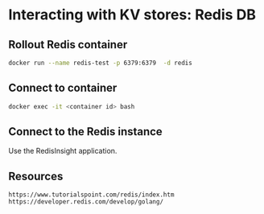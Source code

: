 # Interacting with KV stores: Redis DB
## Rollout Redis container
```sh
docker run --name redis-test -p 6379:6379  -d redis 
```
## Connect to container
```sh
docker exec -it <container id> bash
```
## Connect to the Redis instance
Use the RedisInsight application.
## Resources
```
https://www.tutorialspoint.com/redis/index.htm
https://developer.redis.com/develop/golang/
```